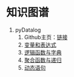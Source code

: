 # 知识图谱
1. pyDatalog
    1. Github主页：[链接](https://github.com/pcarbonn/pyDatalog)
    2. [变量和表达式](pyDatalog-变量和表达式.ipynb)
    3. [逻辑函数与字典](pyDatalog-逻辑函数与字典.ipynb)
    4. [聚合函数与递归](pyDatalog-聚合函数与递归.ipynb)
    5. [动态语句](pyDatalog-动态语句.ipynb)
